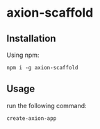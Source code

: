 # axion-scaffold

## Installation
Using npm:
```shell
npm i -g axion-scaffold
```

## Usage
run the following command:
```shell
create-axion-app
```

